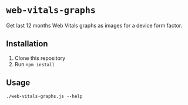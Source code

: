 # `web-vitals-graphs`

Get last 12 months Web Vitals graphs as images for a device form factor.

## Installation

1. Clone this repository
1. Run `npm install`

## Usage

`./web-vitals-graphs.js --help`
